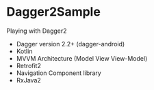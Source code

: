 # Dagger2Sample
Playing with Dagger2

- Dagger version 2.2+ (dagger-android) 
- Kotlin
- MVVM Architecture (Model View View-Model)
- Retrofit2
- Navigation Component library
- RxJava2

